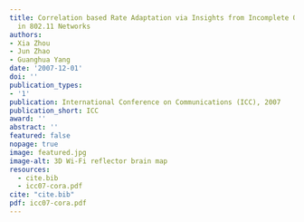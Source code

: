 ```yaml
---
title: Correlation based Rate Adaptation via Insights from Incomplete Observations
  in 802.11 Networks
authors:
- Xia Zhou
- Jun Zhao
- Guanghua Yang
date: '2007-12-01'
doi: ''
publication_types:
- '1'
publication: International Conference on Communications (ICC), 2007
publication_short: ICC
award: ''
abstract: ''
featured: false
nopage: true
image: featured.jpg
image-alt: 3D Wi-Fi reflector brain map
resources:
  - cite.bib
  - icc07-cora.pdf
cite: "cite.bib"
pdf: icc07-cora.pdf
---
```

